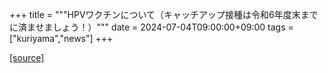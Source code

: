 +++
title = """HPVワクチンについて（キャッチアップ接種は令和6年度末までに済ませましょう！）"""
date = 2024-07-04T09:00:00+09:00
tags = ["kuriyama","news"]
+++


[[source]](https://www.town.kuriyama.hokkaido.jp/soshiki/38/18332.html)
